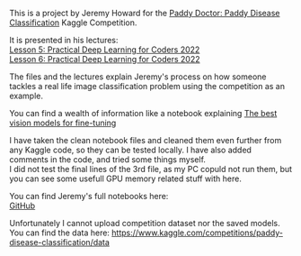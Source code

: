 This is a project by Jeremy Howard for the [Paddy Doctor: Paddy Disease Classification](https://www.kaggle.com/competitions/paddy-disease-classification) Kaggle Competition.  

It is presented in his lectures:  
[Lesson 5: Practical Deep Learning for Coders 2022](https://www.youtube.com/watch?v=_rXzeWq4C6w)  
[Lesson 6: Practical Deep Learning for Coders 2022](https://www.youtube.com/watch?v=AdhG64NF76E)  

The files and the lectures explain Jeremy's process on how someone tackles a real life image classification problem using the competition as an example.  

You can find a wealth of information like a notebook explaining [The best vision models for fine-tuning](https://www.kaggle.com/code/jhoward/the-best-vision-models-for-fine-tuning)  

I have taken the clean notebook files and cleaned them even further from any Kaggle code, so they can be tested locally. 
I have also added comments in the code, and tried some things myself.  
I did not test the final lines of the 3rd file, as my PC copuld not run them, but you can see some usefull GPU memory related stuff with here.  

You can find Jeremy's full notebooks here:  
[GitHub](https://github.com/fastai/course22/tree/master)  

Unfortunately I cannot upload competition dataset nor the saved models.  
You can find the data here: https://www.kaggle.com/competitions/paddy-disease-classification/data  
